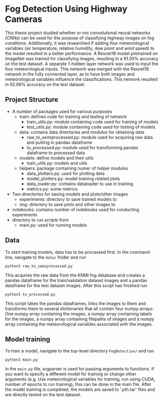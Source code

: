 # Fog Detection Using Highway Cameras

This thesis project studied whether or not convolutional neural networks (CNNs) can be used for the purpose of classifying highway images on fog conditions. Additionally, it was researched if adding four meteorological variables (air temperature, relative humidity, dew point and wind speed) to the model resulted in a better performance. A Resnet18 model pretrained on ImageNet was trained for classifying images, resulting in a 91.05% accuracy on the test dataset. A separate 1-hidden layer network was used to input the four meteorological inputs. This network was merged with the Resnet18 network in the fully connected layer, as to have both images and meteorological variables influence the classifications. This network resulted in 92.66% accuracy on the test dataset.

## Project Structure
- A number of packages used for various purposes
	- train: defines code for training and testing of network
		- train_utils.py: module containing code used for training of models
		- test_utils.py: module containing code used for testing of models
    - data: contains data directories and modules for obtaining data
    	- raw_to_semiprocessed.py: module used for acquiring raw data and putting in pandas dataframe
    	- to_processed.py: module used for transforming pandas dataframe to processed data
    - models: define models and their utils
    	- train_utils.py: models and utils
    - helpers: package containing numer of helper modules
    	- data_plotters.py: used for plotting data
    	- model_plotters.py: model training related plots
    	- data_loader.py: contains dataloader to use in training
    	- metrics.py: some metrics
- Two directories for saving models and plots/other images
	- experiments: directory to save trained models to
	- img: directory to save plots and other images to
- notebooks: contains number of notebooks used for conducting experiments
- directory to run scripts from
	- main.py: used for running models
    
 
## Data
To start training models, data has to be processed first. In the command line, navigate to the `data/` folder and run

```
python3 raw_to_semiprocessed.py
```

This acquires the raw data from the KNMI fog database and creates a pandas dataframe for the train/validation dataset images and a pandas dataframe for the test dataset images. After this script has finished run

```
python3 to_processed.py
```

This script takes the pandas dataframes, links the images to them and transforms them to several dictionaries that all contain four numpy arrays: One numpy array containing the images, a numpy array containing labels for the images, a numpy array containing filepaths of images and a numpy array containing the meteorological variables associated with the images.

## Model training
To train a model, navigate to the top-level directory `FogDetection/` and run

```
python3 main.py
```

In the `main.py` file, argparser is used for passing arguments to functions. If you want to specify a different model for training or change other arguments (e.g. Use meteorological variables for training, run using CUDA, number of epochs to run training), this can be done in the main file. After the model training is completed, the models are saved to '.pth.tar' files and are directly tested on the test dataset.
